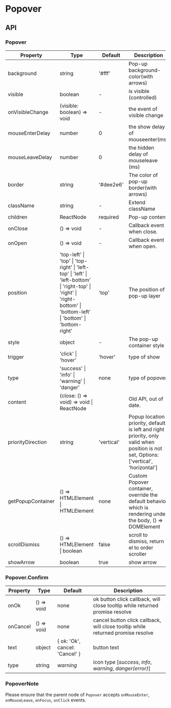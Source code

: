 # Popover

<example />

## API

### Popover 

| Property | Type | Default | Description |
| --- | --- | --- | --- |
| background | string | '#fff' | Pop-up background-color(with arrows) |
| visible | boolean | - | is visible (controlled) |
| onVisibleChange | (visible: boolean) => void | - | the event of visible change | 
| mouseEnterDelay | number | 0 | the show delay of mouseenter(ms) | 
| mouseLeaveDelay | number | 0 | the hidden delay of mouseleave (ms) | 
| border | string | '#dee2e6' | The color of pop-up border(with arrows) |
| className | string | - | Extend className |
| children | ReactNode | required | Pop-up content. |
| onClose | () => void | - | Callback event when close. |
| onOpen | () => void | - | Callback event when open. |
| position | 'top-left' \| 'top' \| 'top-right' \| 'left-top' \| 'left' \| 'left-bottom' \| 'right-top' \| 'right' \| 'right-bottom' \| 'bottom-left' \| 'bottom' \| 'bottom-right' | 'top' | The position of pop-up layer |
| style | object | - | The pop-up container style |
| trigger | 'click' \| 'hover' | 'hover' | type of show |
| type | 'success' \| 'info' \| 'warning' \| 'danger' | none | type of popover |
| content | (close: () => void) => void \| ReactNode | | Old API, out of date. | 
| priorityDirection | string | 'vertical' | Popup location priority, default is left and right priority, only valid when position is not set, Options: \['vertical', 'horizontal'] |
| getPopupContainer | () => HTMLElement \| HTMLElement | none | Custom Popover container, override the default behavior which is rendering under the body, () => DOMElement |
| scrollDismiss |  () => HTMLElement \| boolean| false | scroll to dismiss, return el to order scroller |
| showArrow | boolean | true | show arrow |

### Popover.Confirm

| Property | Type | Default | Description |
| --- | --- | --- | --- |
| onOk | () => void | none | ok button click callback, will close tooltip while returned promise resolve |
| onCancel | () => void | none | cancel button click callback, will close tooltip while returned promise resolve |
| text | object | { ok: 'Ok', cancel: 'Cancel' } | button text |
| type | string | *warning* |  icon type \[*success*, *info*, *warning*, *danger(error)*] |


### PopoverNote
Please ensure that the parent node of `Popover` accepts `onMouseEnter`, `onMouseLeave`, `onFocus`, `onClick` events.

